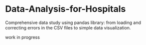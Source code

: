 # Data-Analysis-for-Hospitals

Comprehensive data study using pandas library: from loading and correcting errors in the CSV files to simple data visualization.

work in progress
